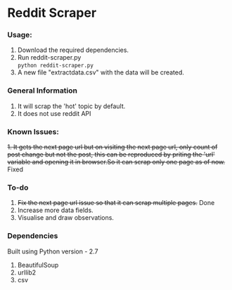 # Reddit Scraper

### Usage:
1. Download the required dependencies.
2. Run reddit-scraper.py  
``` python reddit-scraper.py ```  
3. A new file "extractdata.csv" with the data will be created.

### General Information
1. It will scrap the 'hot' topic by default.
2. It does not use reddit API

### Known Issues:
~~1. It gets the next page url but on visiting the next page url, only count of post change but not the post, this can be reproduced by priting the 'url' variable and opening it in browser.So it can scrap only one page as of now.~~
Fixed

### To-do
1. ~~Fix the next page url issue so that it can scrap multiple pages.~~ Done
2. Increase more data fields.
3. Visualise and draw observations.

### Dependencies
Built using Python version - 2.7  
1. BeautifulSoup
2. urllib2
3. csv
